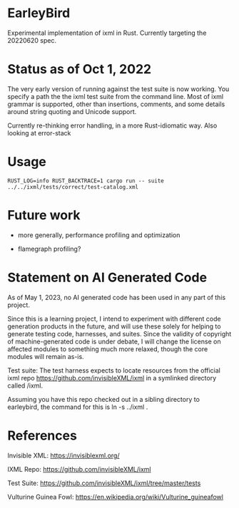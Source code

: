 # EarleyBird
Experimental implementation of ixml in Rust. Currently targeting the 20220620 spec.

# Status as of Oct 1, 2022

The very early version of running against the test suite is now working. You specify a path the the ixml test suite from the command line. Most of ixml grammar is supported, other than insertions, comments, and some details around string quoting and Unicode support.

Currently re-thinking error handling, in a more Rust-idiomatic way. Also looking at error-stack


# Usage

    RUST_LOG=info RUST_BACKTRACE=1 cargo run -- suite ../../ixml/tests/correct/test-catalog.xml

# Future work

* more generally, performance profiling and optimization

* flamegraph profiling?

# Statement on AI Generated Code

As of May 1, 2023, no AI generated code has been used in any part of this project.

Since this is a learning project, I intend to experiment with different code generation products in the future,
and will use these solely for helping to generate testing code, harnesses, and suites. Since the validity of
copyright of machine-generated code is under debate, I will change the license on affected modules to something
much more relaxed, though the core modules will remain as-is.

Test suite:
The test harness expects to locate resources from the official ixml repo
https://github.com/invisibleXML/ixml
in a symlinked directory called /ixml.

Assuming you have this repo checked out in a sibling directory to earleybird,
the command for this is
    ln -s ../ixml .


# References

Invisible XML: https://invisiblexml.org/

IXML Repo: https://github.com/invisibleXML/ixml

Test Suite: https://github.com/invisibleXML/ixml/tree/master/tests

Vulturine Guinea Fowl: https://en.wikipedia.org/wiki/Vulturine_guineafowl